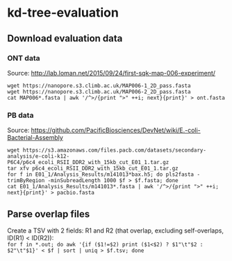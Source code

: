 # kd-tree-evaluation

## Download evaluation data

### ONT data
Source: http://lab.loman.net/2015/09/24/first-sqk-map-006-experiment/
```
wget https://nanopore.s3.climb.ac.uk/MAP006-1_2D_pass.fasta
wget https://nanopore.s3.climb.ac.uk/MAP006-2_2D_pass.fasta
cat MAP006*.fasta | awk '/^>/{print ">" ++i; next}{print}' > ont.fasta
```

### PB data
Source: https://github.com/PacificBiosciences/DevNet/wiki/E.-coli-Bacterial-Assembly
```
wget https://s3.amazonaws.com/files.pacb.com/datasets/secondary-analysis/e-coli-k12-P6C4/p6c4_ecoli_RSII_DDR2_with_15kb_cut_E01_1.tar.gz
tar xfv p6c4_ecoli_RSII_DDR2_with_15kb_cut_E01_1.tar.gz
for f in E01_1/Analysis_Results/m141013*bax.h5; do pls2fasta -trimByRegion -minSubreadLength 1000 $f > $f.fasta; done
cat E01_1/Analysis_Results/m141013*.fasta | awk '/^>/{print ">" ++i; next}{print}' > pacbio.fasta
```

## Parse overlap files

Create a TSV with 2 fields: R1 and R2 (that overlap, excluding self-overlaps, ID(R1) < ID(R2)):  
``for f in *.out; do awk '{if ($1!=$2) print ($1<$2) ? $1"\t"$2 : $2"\t"$1}' < $f | sort | uniq > $f.tsv; done``
